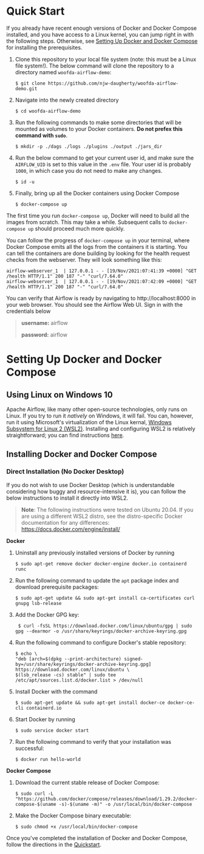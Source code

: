 # Quick Start
If you already have recent enough versions of Docker and Docker Compose installed, and you have access to a Linux kernel, you can jump right in with the following steps. Otherwise, see [Setting Up Docker and Docker Compose](#setting-up-docker-and-docker-compose) for installing the prerequisites.

1. Clone this repository to your local file system (note: this must be a Linux file system!). The below command will clone the repository to a directory named `woofda-airflow-demo`:

    ```
    $ git clone https://github.com/njw-daugherty/woofda-airflow-demo.git
    ```

1. Navigate into the newly created directory
    ```
    $ cd woofda-airflow-demo
    ```
1. Run the following commands to make some directories that will be mounted as volumes to your Docker containers. **Do not prefex this command with `sudo`**.

    ```
    $ mkdir -p ./dags ./logs ./plugins ./output ./jars_dir 
    ```

1. Run the below command to get your current user id, and make sure the `AIRFLOW_UID` is set to this value in the `.env` file. Your user id is probably `1000`, in which case you do not need to make any changes.
    ```
    $ id -u
    ```

1. Finally, bring up all the Docker containers using Docker Compose 
    
    ```
    $ docker-compose up
    ```

The first time you run `docker-compose up`, Docker will need to build all the images from scratch. This may take a while. Subsequent calls to `docker-compose up` should proceed much more quickly.

You can follow the progress of `docker-compose up` in your terminal, where Docker Compose emits all the logs from the containers it is starting. You can tell the containers are done building by looking for the health request checks from the webserver. They will look something like this:

```
airflow-webserver_1  | 127.0.0.1 - - [19/Nov/2021:07:41:39 +0000] "GET /health HTTP/1.1" 200 187 "-" "curl/7.64.0"
airflow-webserver_1  | 127.0.0.1 - - [19/Nov/2021:07:42:09 +0000] "GET /health HTTP/1.1" 200 187 "-" "curl/7.64.0"
```
 You can verify that Airflow is ready by navigating to http://localhost:8000 in your web browser. You should see the Airflow Web UI. Sign in with the credentials below

 > **username:** airflow
 >
 > **password:** airflow

# Setting Up Docker and Docker Compose
## Using Linux on Windows 10
Apache Airflow, like many other open-source technologies, only runs on Linux. If you try to run it *natively* on Windows, it will fail. You can, however, run it using Microsoft's virtualization of the Linux kernal, [Windows Subsystem for Linux 2 (WSL2)](https://docs.microsoft.com/en-us/windows/wsl/about). Installing and configuring WSL2 is relatively straightforward; you can find instructions [here](https://docs.microsoft.com/en-us/windows/wsl/install).
## Installing Docker and Docker Compose
### Direct Installation (No Docker Desktop)
If you do not wish to use Docker Desktop (which is understandable considering how buggy and resource-intensive it is), you can follow the below instructions to install it directly into WSL2.

> **Note**: The following instructions were tested on Ubuntu 20.04. If you are using a different WSL2 distro, see the distro-specific Docker documentation for any differences: https://docs.docker.com/engine/install/

**Docker**
1. Uninstall any previously installed versions of Docker by running

    ```
    $ sudo apt-get remove docker docker-engine docker.io containerd runc
    ```

1. Run the following command to update the `apt` package index and download prerequisite packages:
    ```
    $ sudo apt-get update && sudo apt-get install ca-certificates curl gnupg lsb-release
    ```

1. Add the Docker GPG key:
    ```
     $ curl -fsSL https://download.docker.com/linux/ubuntu/gpg | sudo gpg --dearmor -o /usr/share/keyrings/docker-archive-keyring.gpg
     ```

1. Run the following command to configure Docker's stable repository:
    ```
    $ echo \
    "deb [arch=$(dpkg --print-architecture) signed-by=/usr/share/keyrings/docker-archive-keyring.gpg] https://download.docker.com/linux/ubuntu \
    $(lsb_release -cs) stable" | sudo tee /etc/apt/sources.list.d/docker.list > /dev/null
    ```

1. Install Docker with the command
    ```
    $ sudo apt-get update && sudo apt-get install docker-ce docker-ce-cli containerd.io
    ```

1. Start Docker by running
    ```
    $ sudo service docker start
    ```

1. Run the following command to verify that your installation was successful:
    ```
    $ docker run hello-world
    ```

**Docker Compose**

1. Download the current stable release of Docker Compose:
    ```
    $ sudo curl -L "https://github.com/docker/compose/releases/download/1.29.2/docker-compose-$(uname -s)-$(uname -m)" -o /usr/local/bin/docker-compose
    ```

1. Make the Docker Compose binary executable:
    ```
    $ sudo chmod +x /usr/local/bin/docker-compose
    ```

Once you've completed the installation of Docker and Docker Compose, follow the directions in the [Quickstart](#quick-start).
